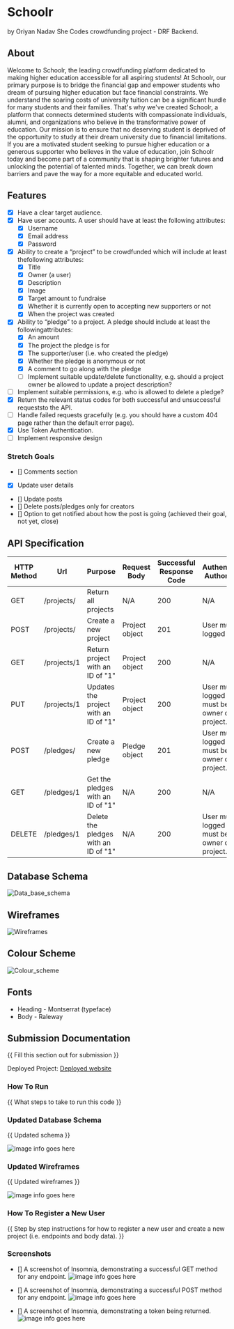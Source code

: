 # Schoolr
by Oriyan Nadav
She Codes crowdfunding project - DRF Backend.

## About

Welcome to Schoolr, the leading crowdfunding platform dedicated to making higher education accessible for all aspiring students! At Schoolr, our primary purpose is to bridge the financial gap and empower students who dream of pursuing higher education but face financial constraints. We understand the soaring costs of university tuition can be a significant hurdle for many students and their families. That's why we've created Schoolr, a platform that connects determined students with compassionate individuals, alumni, and organizations who believe in the transformative power of education. Our mission is to ensure that no deserving student is deprived of the opportunity to study at their dream university due to financial limitations. If you are a motivated student seeking to pursue higher education or a generous supporter who believes in the value of education, join Schoolr today and become part of a community that is shaping brighter futures and unlocking the potential of talented minds. Together, we can break down barriers and pave the way for a more equitable and educated world.

## Features

* [x] Have a clear target audience.
* [x] Have user accounts. A user should have at least the following attributes:
    * [x] Username
    * [x] Email address
    * [x] Password
* [x] Ability to create a “project” to be crowdfunded which will include at least thefollowing attributes:
    * [x] Title
    * [x] Owner (a user)
    * [x] Description
    * [x] Image
    * [x] Target amount to fundraise
    * [x] Whether it is currently open to accepting new supporters or not
    * [x] When the project was created
* [x] Ability to “pledge” to a project. A pledge should include at least the followingattributes:
    * [x] An amount
    * [x] The project the pledge is for
    * [x] The supporter/user (i.e. who created the pledge)
    * [x] Whether the pledge is anonymous or not
    * [x] A comment to go along with the pledge
    * [ ] Implement suitable update/delete functionality, e.g. should a project owner be allowed to update a project description?
* [ ] Implement suitable permissions, e.g. who is allowed to delete a pledge?
* [x] Return the relevant status codes for both successful and unsuccessful requeststo the API.
* [ ] Handle failed requests gracefully (e.g. you should have a custom 404 page rather than the default error page).
* [x] Use Token Authentication.
* [ ] Implement responsive design

### Stretch Goals

* [] Comments section
* [x] Update user details
* [] Update posts
* [] Delete posts/pledges only for creators
* [] Option to get notified about how the post is going (achieved their goal, not yet, close)

## API Specification

| HTTP Method | Url | Purpose | Request Body | Successful Response Code | Authentication <br /> Authorization
| --- | ------- | ------ | ---- | -----| ----|
| GET | /projects/ | Return all projects | N/A | 200 | N/A |
| POST | /projects/ | Create a new project | Project object | 201 | User must be logged in. |
| GET | /projects/1 | Return project with an ID of "1" | Project object | 200 | N/A |
| PUT | /projects/1 | Updates the project with an ID of "1" | Project object | 200 | User must be logged in. User must be the owner of the project. | User must be logged in. User must be the owner of the project. |
| POST | /pledges/ | Create a new pledge | Pledge object | 201 | User must be logged in. User must be the owner of the project. |
| GET | /pledges/1 | Get the pledges with an ID of "1" | N/A | 200 | N/A |
| DELETE | /pledges/1 | Delete the pledges with an ID of "1" | N/A | 200 | User must be logged in. User must be the owner of the project. |

## Database Schema

![Data_base_schema](/screenshots/db_schema.png)

## Wireframes
![Wireframes](/screenshots/wireframe.png)

## Colour Scheme

![Colour_scheme](/screenshots/Color-Palette.png)

## Fonts

* Heading - Montserrat (typeface)
* Body - Raleway

## Submission Documentation
{{ Fill this section out for submission }}

Deployed Project: [Deployed website](http://linkhere.com/)

### How To Run
{{ What steps to take to run this code }}

### Updated Database Schema
{{ Updated schema }}

![image info goes here](./docs/image.png)

### Updated Wireframes
{{  Updated wireframes }}

![image info goes here](./docs/image.png)

### How To Register a New User
{{ Step by step instructions for how to register a new user and create a new project (i.e. endpoints and body data). }}

### Screenshots
* [] A screenshot of Insomnia, demonstrating a successful GET method for any endpoint.
![image info goes here](./docs/image.png)

* [] A screenshot of Insomnia, demonstrating a successful POST method for any endpoint.
![image info goes here](./docs/image.png)

* [] A screenshot of Insomnia, demonstrating a token being returned.
![image info goes here](./docs/image.png)